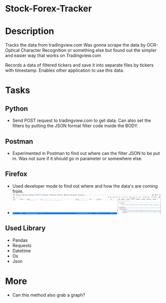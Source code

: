 # Stock-Forex-Tracker

# Description
Tracks the data from tradingview.com
Was gonna scrape the data by OCR-Optical Character Recognition or something else but found out the simpler and easier way that works on Tradingview.com

Records a data of filtered tickers and save it into separate files by tickers with timestamp.
Enables other application to use this data.

# Tasks
## Python
  * Send POST request to tradingview.com to get data. Can also set the filters by putting the JSON format filter code inside the BODY.
## Postman
   * Experimented in Postman to find out where can the filter JSON to be put in. Was not sure if it should go in parameter or somewhere else.
## Firefox
   * Used developer mode to find out where and how the data's are coming from.
   * ![Finding Signal](./tradingview.PNG)
   
## Used Library
 * Pandas
 * Requests
 * Datetime
 * Os
 * Json

# More
 * Can this method also grab a graph?
